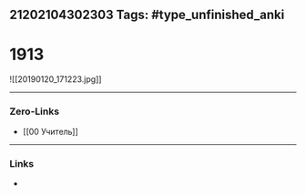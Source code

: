 21202104302303
Tags: #type_unfinished_anki 
---
# 1913

![[20190120_171223.jpg]]

---
### Zero-Links
- [[00 Учитель]]
---
### Links
-